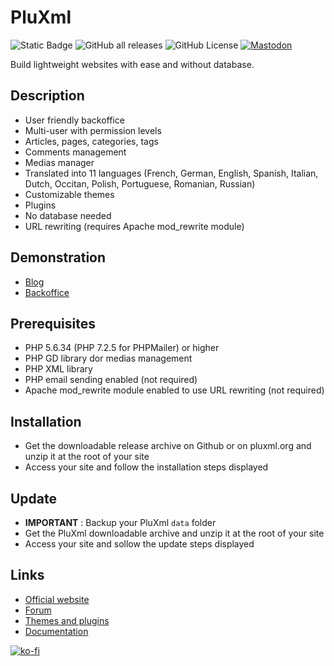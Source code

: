 # PluXml
![Static Badge](https://img.shields.io/badge/https-pluxml.org-blue)
![GitHub all releases](https://img.shields.io/github/downloads/pluxml/pluxml/total?icon=github)
![GitHub License](https://img.shields.io/github/license/pluxml/pluxml?icon=php)
[![Mastodon](https://img.shields.io/badge/%40pluxml-6768f3?logo=mastodon&logoColor=%23ffffff)](https://hachyderm.io/@pluxml)

Build lightweight websites with ease and without database.

## Description

* User friendly backoffice
* Multi-user with permission levels
* Articles, pages, categories, tags
* Comments management
* Medias manager
* Translated into 11 languages (French, German, English, Spanish, Italian, Dutch, Occitan, Polish, Portuguese, Romanian, Russian)
* Customizable themes
* Plugins
* No database needed
* URL rewriting (requires Apache mod_rewrite module)

## Demonstration

* [Blog](https://demo.pluxml.org/)
* [Backoffice](https://demo.pluxml.org/core/admin/auth.php?p=/core/admin/)

## Prerequisites

* PHP 5.6.34 (PHP 7.2.5 for PHPMailer) or higher
* PHP GD library dor medias management
* PHP XML library
* PHP email sending enabled (not required)
* Apache mod_rewrite module enabled to use URL rewriting (not required)

## Installation

* Get the downloadable release archive on Github or on pluxml.org and unzip it at the root of your site
* Access your site and follow the installation steps displayed

## Update

* **IMPORTANT** : Backup your PluXml `data` folder
* Get the PluXml downloadable archive and unzip it at the root of your site
* Access your site and sollow the update steps displayed

## Links

* [Official website](https://www.pluxml.org/)
* [Forum](https://forum.pluxml.org/)
* [Themes and plugins](https://ressources.pluxml.org/)
* [Documentation](https://wiki.pluxml.org/)

[![ko-fi](https://ko-fi.com/img/githubbutton_sm.svg)](https://ko-fi.com/M4M3R2Z7O)
